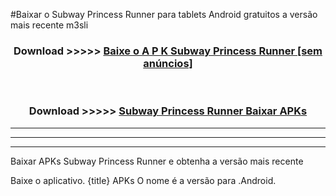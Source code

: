 #Baixar o Subway Princess Runner   para tablets Android gratuitos a versão mais recente m3sli


<div align="center">
<h3>Download >>>>> <a href="https://pt-web.web.app/?pt= Subway Princess Runner ">Baixe o A P K Subway Princess Runner  [sem anúncios]</a></h3><br>

<h3>Download >>>>> <a href="https://pt-web.web.app/?pt= Subway Princess Runner ">Subway Princess Runner  Baixar APKs</a></h3>
</div>

----------------------------------------------------------

----------------------------------------------------------

----------------------------------------------------------

Baixar APKs Subway Princess Runner  e obtenha a versão mais recente

Baixe o aplicativo. {title} APKs O nome é a versão para .Android.


